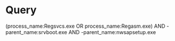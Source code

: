 # Query 
(process_name:Regsvcs.exe OR process_name:Regasm.exe) AND -parent_name:srvboot.exe AND -parent_name:nwsapsetup.exe
